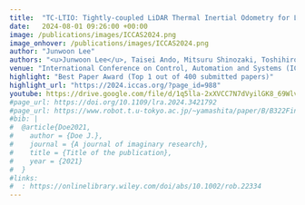 ```yaml
---
title:  "TC-LTIO: Tightly-coupled LiDAR Thermal Inertial Odometry for LiDAR or Visual Odometry Degraded Environments"
date:   2024-08-01 09:26:00 +00:00
image: /publications/images/ICCAS2024.png
image_onhover: /publications/images/ICCAS2024.png
author: "Junwoon Lee"
authors: "<u>Junwoon Lee</u>, Taisei Ando, Mitsuru Shinozaki, Toshihiro Kitajima, Qi An, and&nbspAtsushi&nbspYamashita"
venue: "International Conference on Control, Automation and Systems (ICCAS)"
highlight: "Best Paper Award (Top 1 out of 400 submitted papers)"
highlight_url: "https://2024.iccas.org/?page_id=988"
youtube: https://drive.google.com/file/d/1q5lla-2xXVCC7N7dVyilGK8_69WlvVaU/view?usp=share_link
#page_url: https://doi.org/10.1109/lra.2024.3421792
#page_url: https://www.robot.t.u-tokyo.ac.jp/~yamashita/paper/B/B322Final.pdf
#bib: |
#  @article{Doe2021,
#    author = {Doe J.},
#    journal = {A journal of imaginary research},
#    title = {Title of the publication},
#    year = {2021}
#  }
#links:
#  : https://onlinelibrary.wiley.com/doi/abs/10.1002/rob.22334
---
```

